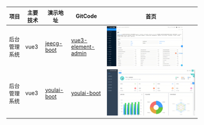 | 项目         | 主要技术 | 演示地址                                                | GitCode                                                      | 首页                  |
| ------------ | -------- | ------------------------------------------------------- | ------------------------------------------------------------ | --------------------- |
| 后台管理系统 | vue3     | [jeecg-boot](http://boot3.jeecg.com/dashboard/analysis) | [vue3-element-admin](https://github.com/jeecgboot/jeecgboot-vue3) | <img src="../img/jeecg.jpg" alt="图片-w150" style="width:200px" /> |
| 后台管理系统 | vue3     | [youlai-boot](https://vue3.youlai.tech/#/dashboard)     | [youlai-boot](https://gitee.com/youlaiorg/vue3-element-admin) | ![](../img/youlai.jpg) |


